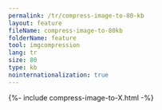 ```yaml
---
permalink: /tr/compress-image-to-80-kb
layout: feature
fileName: compress-image-to-80kb
folderName: feature
tool: imgcompression
lang: tr
size: 80
type: kb
nointernationalization: true
---
```

{%- include compress-image-to-X.html -%}       
